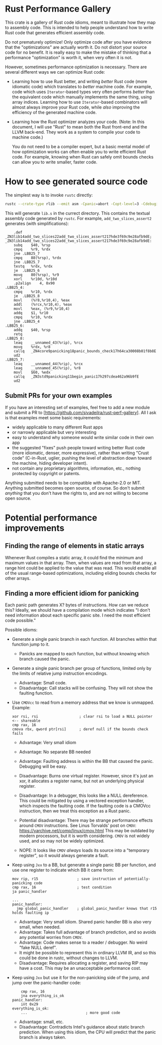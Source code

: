 # Rust Performance Gallery

This crate is a gallery of Rust code idioms, meant to illustrate how they map to assembly code.
This is intended to help people understand how to write Rust code that generates efficient
assembly code.

Do not prematurely optimize! Only optimize code after you have evidence that the "optimizations"
are actually worth it. Do not distort your source code for no benefit. It is really easy to make
the mistake of thinking that a performance "optimization" is worth it, when very often it is not.

However, sometimes performance optimization is necessary. There are several different ways we can
optimize Rust code:

* Learning how to use Rust better, and writing _better_ Rust code (more idiomatic code) which
  translates to _better_ machine code. For example, code which uses `Iterator`-based types very
  often performs _better_ than the equivalent code which manually implements the same thing, 
  using array indices. Learning how to use `Iterator`-based combinators will almost always improve
  your Rust code, while _also_ improving the efficiency of the generated machine code.

* Learning how the Rust optimizer analyzes your code. (Note: In this document, I will use "Rust" to
  mean both the Rust front-end and the LLVM back-end. They work as a system to compile your code
  to machine code.)
  
  You do not need to be a compiler expert, but a basic mental model of how optimization works can
  often enable you to write efficient Rust code. For example, knowing when Rust can safely omit
  bounds checks can allow you to write smaller, faster code.

# How to see generated source code

The simplest way is to invoke `rustc` directly:

```bash
rustc --crate-type rlib --emit asm -Cpanic=abort -Copt-level=3 -Cdebuginfo=0 src/lib.rs
```

This will generate `lib.s` in the currect directory. This contains the textual assembly code
generated by `rustc`. For example, `add_two_slices_assert2` generates (with simplifications):

```assembly
	.def	 _ZN3lib14add_two_slices22add_two_slices_assert217hde3f69c9e28afb9dE;
_ZN3lib14add_two_slices22add_two_slices_assert217hde3f69c9e28afb9dE:
	subq	$40, %rsp
	cmpq	%r9, %rdx
	jne	.LBB25_7
	cmpq	88(%rsp), %rdx
	jne	.LBB25_7
	testq	%rdx, %rdx
	je	.LBB25_6
	movq	80(%rsp), %r9
	xorl	%r10d, %r10d
	.p2align	4, 0x90
.LBB25_4:
	cmpq	%r10, %rdx
	je	.LBB25_8
	movl	(%r8,%r10,4), %eax
	addl	(%rcx,%r10,4), %eax
	movl	%eax, (%r9,%r10,4)
	addq	$1, %r10
	cmpq	%r10, %rdx
	jne	.LBB25_4
.LBB25_6:
	addq	$40, %rsp
	retq
.LBB25_8:
	leaq	__unnamed_43(%rip), %rcx
	movq	%rdx, %r8
	callq	_ZN4core9panicking18panic_bounds_check17h64ca30008b01f8b8E
	ud2
.LBB25_7:
	leaq	__unnamed_44(%rip), %rcx
	leaq	__unnamed_45(%rip), %r8
	movl	$60, %edx
	callq	_ZN3std9panicking11begin_panic17h297cdea462a96b9fE
	ud2
```

## Submit PRs for your own examples

If you have an interesting set of examples, feel free to add a new module and submit a PR
to [https://github.com/sivadeilra/rust-perf-gallery]. All I ask is that examples meet some basic requirements:

* widely applicable to many different Rust apps
* or narrowly applicable but very interesting
* easy to understand why someone would write similar code in their own app
* the suggested "fixes" push people toward writing better Rust code (more idiomatic, denser,
  more expressive), rather than writing "Crust code" (C-in-Rust, uglier, pushing the level of
  abstraction down toward the machine, hiding developer intent).
* not contain any proprietary algorithms, information, etc., nothing protected by copyright or
  patents.

Anything submitted needs to be compatible with Apache-2.0 or MIT. Anything submitted becomes
open source, of course. So don't submit _anything_ that you don't have the rights to, and are not
willing to become open source.

# Potential performance improvements

## Finding the range of elements in static arrays

Whenever Rust compiles a static array, it could find the minimum and maximum values in that array.
Then, when values are read from that array, a range hint could be applied to the value that was
read. This would enable all of the usual range-based optimizations, including eliding bounds checks
for other arrays.

## Finding a more efficient idiom for panicking

Each panic path generates X? bytes of instructions. How can we reduce this? Ideally, we should have
a compilation mode which indicates "I don't need information about each specific panic site.
I need the most efficient code possible."

Possible idioms:

* Generate a single panic branch in each function. All branches within that function jump to it.
  + Panicks are mapped to each function, but without knowing which branch caused the
    panic.

* Generate a single panic branch per group of functions, limited only by the limits of relative
  jump instruction encodings.
  + Advantage: Small code.
  + Disadvantage: Call stacks will be confusing. They will not show the faulting function.

* Use `CMOVcc` to read from a memory address that we know is unmapped. Example:

  ```assembly
  xor rsi, rsi                   ; clear rsi to load a NULL pointer  <-- shareable
  cmp rax, 16
  cmova rbx, qword ptr[rsi]      ; deref null if the bounds check fails
  ```

  + Advantage: Very small idiom
  + Advantage: No separate BB needed
  + Advantage: Faulting address is within the BB that caused the panic. Debugging will be easy.
  + Disadvantage: Burns one virtual register. However, since it's just an xor, it allocates a
    register name, but not an underlying physical register.
  + Disadvantage: In a debugger, this looks like a NULL dereference. This could be mitigated by
    using a vectored exception handler, which inspects the faulting code. If the faulting code is
    a CMOVcc instruction, then we treat this exception as a Rust panic.
  + Potential disadvantage: There may be strange performance effects around `CMOV` instructions.
    See Linus Torvalds' post on `CMOV`: https://yarchive.net/comp/linux/cmov.html
    This may be outdated by modern processors, but it is worth considering. `CMOV` is not widely
    used, and so may not be widely optimized.

  + NOPE: It looks like `CMOV` _always_ loads its source into a "temporary register", so it would
    always generate a fault.

* Keep using `Jxx` to a BB, but generate a single panic BB per function, and use one register to
  indicate which BB it came from:

  ```assembly
  mov rip, r15                  ; save instruction of potentially-panicking code
  cmp rax, 16                   ; test condition
  ja panic_handler

  ...
  panic_handler:
    jmp global_panic_handler    ; global_panic_handler knows that r15 holds faulting ip
  ```

  + Advantage: Very small idiom. Shared panic handler BB is also very small, when needed.
  + Advantage: Takes full advantage of branch prediction, and so avoids any potential worries from
    `CMOV`.
  + Advantage: Code makes sense to a reader / debugger. No weird "fake NULL deref".
  + It might be possible to represent this in ordinary LLVM IR, and so this could be done in rustc,
    without changes to LLVM.
  + Disadvantage: Requires allocating a register, and saving RIP may have a cost. This may be
    an unacceptable performance cost.

* Keep using `Jxx` but use it for the non-panicking side of the jump, and jump over the
  panic-handler code:

  ```assembly
      cmp rax, 16
      jna everything_is_ok
  panic_handler:
      int 0x29
  everything_is_ok:
      ...                           ; more good code
  ```

  + Advantage: small, etc.
  + Disadvantage: Contradicts Intel's guidance about static branch prediction. When using this
    idiom, the CPU will predict that the panic branch is always taken.
